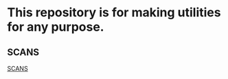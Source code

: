 # This repository is for making utilities for any purpose.

## SCANS

[SCANS](https://github.com/mrlucca/utils/tree/main/scans)
